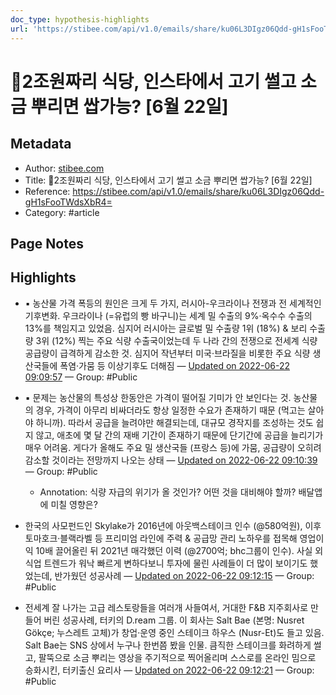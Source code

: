 ```yaml
---
doc_type: hypothesis-highlights
url: 'https://stibee.com/api/v1.0/emails/share/ku06L3DIgz06Qdd-gH1sFooTWdsXbR4='
---
```


# 🥩2조원짜리 식당, 인스타에서 고기 썰고 소금 뿌리면 쌉가능? [6월 22일]

## Metadata
- Author: [stibee.com]()
- Title: 🥩2조원짜리 식당, 인스타에서 고기 썰고 소금 뿌리면 쌉가능? [6월 22일]
- Reference: https://stibee.com/api/v1.0/emails/share/ku06L3DIgz06Qdd-gH1sFooTWdsXbR4=
- Category: #article

## Page Notes
## Highlights
- ▪ 농산물 가격 폭등의 원인은 크게 두 가지, 러시아-우크라이나 전쟁과 전 세계적인 기후변화. 우크라이나 (=유럽의 빵 바구니)는 세계 밀 수출의 9%·옥수수 수출의 13%를 책임지고 있었음. 심지어 러시아는 글로벌 밀 수출량 1위 (18%) & 보리 수출량 3위 (12%) 찍는 주요 식량 수출국이었는데 두 나라 간의 전쟁으로 전세계 식량 공급량이 급격하게 감소한 것. 심지어 작년부터 미국·브라질을 비롯한 주요 식량 생산국들에 폭염·가뭄 등 이상기후도 더해짐 — [Updated on 2022-06-22 09:09:57](https://hyp.is/pkfz4vG_EeyUo2_itTByBQ/stibee.com/api/v1.0/emails/share/ku06L3DIgz06Qdd-gH1sFooTWdsXbR4=) — Group: #Public

- ▪ 문제는 농산물의 특성상 한동안은 가격이 떨어질 기미가 안 보인다는 것. 농산물의 경우, 가격이 아무리 비싸더라도 항상 일정한 수요가 존재하기 때문 (먹고는 살아야 하니까). 따라서 공급을 늘려야만 해결되는데, 대규모 경작지를 조성하는 것도 쉽지 않고, 애초에 몇 달 간의 재배 기간이 존재하기 때문에 단기간에 공급을 늘리기가 매우 어려움. 게다가 올해도 주요 밀 생산국들 (프랑스 등)에 가뭄, 공급량이 오히려 감소할 것이라는 전망까지 나오는 상태 — [Updated on 2022-06-22 09:10:39](https://hyp.is/rNGnJvG_EeyUpPPlZQqiKQ/stibee.com/api/v1.0/emails/share/ku06L3DIgz06Qdd-gH1sFooTWdsXbR4=) — Group: #Public
    - Annotation: 식량 자급의 위기가 올 것인가? 어떤 것을 대비해야 할까? 배달앱에 미칠 영향은?
- 한국의 사모펀드인 Skylake가 2016년에 아웃백스테이크 인수 (@580억원), 이후 토마호크·블랙라벨 등 프리미엄 라인에 주력 & 공급망 관리 노하우를 접목해 영업이익 10배 끌어올린 뒤 2021년 매각했던 이력 (@2700억; bhc그룹이 인수). 사실 외식업 트렌드가 워낙 빠르게 변하다보니 투자에 물린 사례들이 더 많이 보이기도 했었는데, 반가웠던 성공사례 — [Updated on 2022-06-22 09:12:15](https://hyp.is/-Hh-ZvG_EeyRwcNHYFwbNg/stibee.com/api/v1.0/emails/share/ku06L3DIgz06Qdd-gH1sFooTWdsXbR4=) — Group: #Public

- 전세계 잘 나가는 고급 레스토랑들을 여러개 사들여서, 거대한 F&B 지주회사로 만들어 버린 성공사례, 터키의 D.ream 그룹. 이 회사는 Salt Bae (본명: Nusret Gökçe; 누스레트 고체)가 창업·운영 중인 스테이크 하우스 (Nusr-Et)도 들고 있음. Salt Bae는 SNS 상에서 누구나 한번쯤 봤을 인물. 큼직한 스테이크를 화려하게 썰고, 팔뚝으로 소금 뿌리는 영상을 주기적으로 찍어올리며 스스로를 온라인 밈으로 승화시킨, 터키출신 요리사 — [Updated on 2022-06-22 09:12:21](https://hyp.is/_JR7JvG_EeySbWuYwJ1e5w/stibee.com/api/v1.0/emails/share/ku06L3DIgz06Qdd-gH1sFooTWdsXbR4=) — Group: #Public



